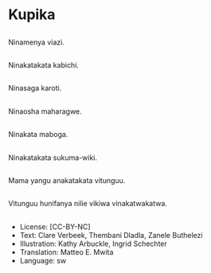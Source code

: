 # Kupika

##
Ninamenya viazi.

##
Ninakatakata kabichi.

##
Ninasaga karoti.

##
Ninaosha maharagwe.

##
Ninakata maboga.

##
Ninakatakata sukuma-wiki.

##
Mama yangu anakatakata vitunguu.

##
Vitunguu hunifanya nilie vikiwa vinakatwakatwa.

##
* License: [CC-BY-NC]
* Text: Clare Verbeek, Thembani Dladla, Zanele Buthelezi
* Illustration: Kathy Arbuckle, Ingrid Schechter
* Translation: Matteo E. Mwita
* Language: sw
